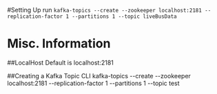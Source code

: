#Setting Up 
run
```kafka-topics --create --zookeeper localhost:2181 --replication-factor 1 --partitions 1 --topic liveBusData```

# Misc. Information
##LocalHost
Default is localhost:2181

##Creating a Kafka Topic CLI
kafka-topics --create --zookeeper localhost:2181 --replication-factor 1 --partitions 1 --topic test

